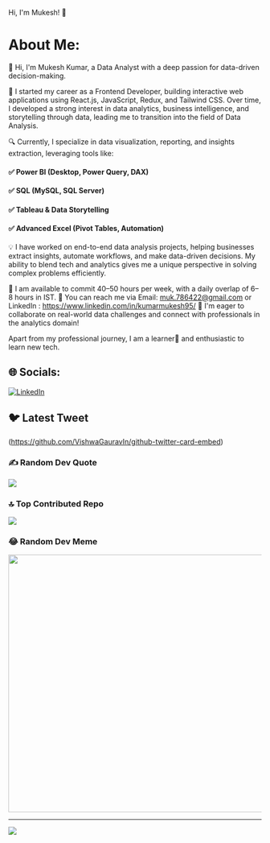 Hi, I'm Mukesh! 👋

# About Me:
👋 Hi, I'm Mukesh Kumar, a Data Analyst with  a deep passion for data-driven decision-making.

🔹 I started my career as a Frontend Developer, building interactive web applications using React.js, JavaScript, Redux, and Tailwind CSS. Over time, I developed a strong interest in data analytics, business intelligence, and storytelling through data, leading me to transition into the field of Data Analysis.

🔍 Currently, I specialize in data visualization, reporting, and insights extraction, leveraging tools like:
#### ✅ Power BI (Desktop, Power Query, DAX)
#### ✅ SQL (MySQL, SQL Server)
#### ✅ Tableau & Data Storytelling
#### ✅ Advanced Excel (Pivot Tables, Automation)


💡 I have worked on end-to-end data analysis projects, helping businesses extract insights, automate workflows, and make data-driven decisions. My ability to blend tech and analytics gives me a unique perspective in solving complex problems efficiently.

📌 I am available to commit 40–50 hours per week, with a daily overlap of 6–8 hours in IST.
📩 You can reach me via Email: muk.786422@gmail.com or LinkedIn : https://www.linkedin.com/in/kumarmukesh95/
🚀 I'm eager to collaborate on real-world data challenges and connect with professionals in the analytics domain!

Apart from my professional journey, I am a learner📝 and enthusiastic to learn new tech.



## 🌐 Socials:
[![LinkedIn](https://img.shields.io/badge/LinkedIn-%230077B5.svg?logo=linkedin&logoColor=white)](https://linkedin.com/in/kumarmukesh95) 


## 🐦 Latest Tweet
(https://github.com/VishwaGauravIn/github-twitter-card-embed)

### ✍️ Random Dev Quote
![](https://quotes-github-readme.vercel.app/api?type=horizontal&theme=radical)

### 🔝 Top Contributed Repo
![](https://github-contributor-stats-sigma-five.vercel.app/api?username=Mukesh39&limit=5&theme=dark&combine_all_yearly_contributions=true)

### 😂 Random Dev Meme
<img src="https://miro.medium.com/v2/resize:fit:1400/1*yZBLnzplDRdJHa7NjYdexA.png" width="512px"/>

---
[![](https://visitcount.itsvg.in/api?id=Mukesh39&icon=0&color=0)](https://visitcount.itsvg.in)

<!-- Proudly created with GPRM ( https://gprm.itsvg.in ) -->
